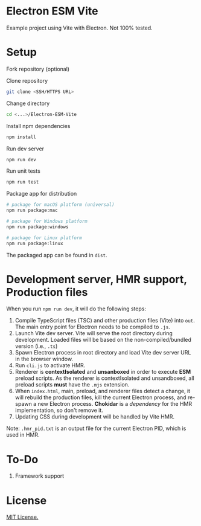 # Electron ESM Vite

Example project using Vite with Electron. Not 100% tested.

# Setup

Fork repository (optional)

Clone repository

```bash
git clone <SSH/HTTPS URL>
```

Change directory

```bash
cd <...>/Electron-ESM-Vite
```

Install npm dependencies

```bash
npm install
```

Run dev server

```bash
npm run dev
```

Run unit tests

```bash
npm run test
```

Package app for distribution

```bash
# package for macOS platform (universal)
npm run package:mac

# package for Windows platform
npm run package:windows

# package for Linux platform
npm run package:linux
```

The packaged app can be found in `dist`.

# Development server, HMR support, Production files

When you run `npm run dev`, it will do the following steps:

1. Compile TypeScript files (TSC) and other production files (Vite) into `out`. The main entry point for Electron needs to be compiled to `.js`.
2. Launch Vite dev server. Vite will serve the root directory during development. Loaded files will be based on the non-compiled/bundled version (i.e., `.ts`)
3. Spawn Electron process in root directory and load Vite dev server URL in the browser window.
4. Run `cli.js` to activate HMR.
5. Renderer is **contextIsolated** and **unsanboxed** in order to execute **ESM** preload scripts. As the renderer is contextIsolated and unsandboxed, all preload scripts **must** have the `.mjs` extension.
6. When `index.html`, main, preload, and renderer files detect a change, it will rebuild the production files, kill the current Electron process, and re-spawn a new Electron process. **Chokidar** is a *dependency* for the HMR implementation, so don't remove it.
7. Updating CSS during development will be handled by Vite HMR.

Note: `.hmr_pid.txt` is an output file for the current Electron PID, which is used in HMR.

# To-Do

1. Framework support

# License

[MIT License.](https://github.com/alexwkleung/Electron-ESM-Vite/blob/main/LICENSE)